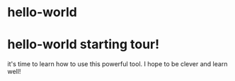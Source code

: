 # hello-world
hello-world starting tour!
=======
it's time to learn how to use this powerful tool. I hope to be clever and learn well!
